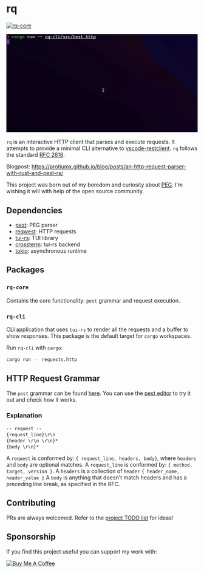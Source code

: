 # rq
[![rq-core](https://github.com/protiumx/rq/actions/workflows/rq-core.yml/badge.svg)](https://github.com/protiumx/rq/actions/workflows/rq-core.yml)

![preview](./preview.gif)

`rq` is an interactive HTTP client that parses and execute requests. It attempts to provide a minimal CLI 
alternative to [vscode-restclient](https://github.com/Huachao/vscode-restclient).
`rq` follows the standard [RFC 2616](https://www.w3.org/Protocols/rfc2616/rfc2616-sec5.html).

Blogpost: https://protiumx.github.io/blog/posts/an-http-request-parser-with-rust-and-pest-rs/

This project was born out of my boredom and curiosity about [PEG](https://en.wikipedia.org/wiki/Parsing_expression_grammar).
I'm wishing it will with help of the open source community.

## Dependencies

- [pest](https://github.com/pest-parser/pest): PEG parser 
- [reqwest](https://github.com/seanmonstar/reqwest): HTTP requests
- [tui-rs](https://github.com/fdehau/tui-rs/): TUI library
- [crossterm](https://github.com/crossterm-rs/crossterm): tui-rs backend
- [tokio](https://github.com/tokio-rs/tokio): asynchronous runtime

## Packages

### `rq-core`

Contains the core functionality: `pest` grammar and request execution.

### `rq-cli`

CLI application that uses `tui-rs` to render all the requests and a buffer to show responses.
This package is the default target for `cargo` workspaces.

Run `rq-cli` with `cargo`:
```sh
cargo run -- requests.http
```

## HTTP Request Grammar

The `pest` grammar can be found [here](./rq-core/src/grammar.pest).
You can use the [pest editor](https://pest.rs/#editor) to try it out and check how it works.

### Explanation

```
-- request --
{request_line}\r\n
{header \r\n \r\n}*
{body \r\n}*
```

A `request` is conformed by: `{ request_line, headers, body}`, where `headers` and `body` are optional
matches.
A `request_line` is conformed by: `{ method, target, version }`.
A `headers` is a collection of `header` `{ header_name, header_value }`
A `body` is anything that doesn't match headers and has a preceding line break, as specified in the RFC.

## Contributing

PRs are always welcomed. Refer to the [project TODO list](https://github.com/protiumx/rq/projects) for ideas!

## Sponsorship

If you find this project useful you can support my work with:

<a href="https://www.buymeacoffee.com/p3kqm9Z2h" target="_blank"><img src="https://cdn.buymeacoffee.com/buttons/v2/default-red.png" alt="Buy Me A Coffee" style="height: 60px !important;width: 217px !important;" ></a>
